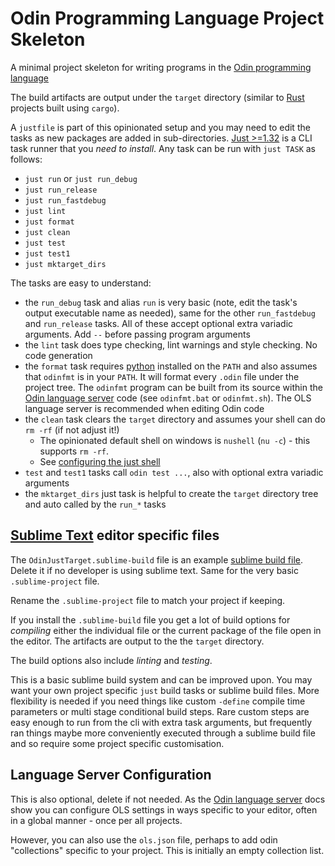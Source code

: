 # Odin Programming Language Project Skeleton

A minimal project skeleton for writing programs in the [Odin programming language](http://odin-lang.org/)

The build artifacts are output under the `target` directory (similar to [Rust](https://www.rust-lang.org/) projects
built using `cargo`).

A `justfile` is part of this opinionated setup and you may need to edit the tasks as new packages are added in
sub-directories. [Just >=1.32](https://just.systems/) is a CLI task runner that you *need to install*. Any task can be
run with `just TASK` as follows:

* `just run` or `just run_debug`
* `just run_release`
* `just run_fastdebug`
* `just lint`
* `just format`
* `just clean`
* `just test`
* `just test1`
* `just mktarget_dirs`

The tasks are easy to understand:

- the `run_debug` task and alias `run` is very basic (note, edit the task's output executable name as needed), same for
  the other `run_fastdebug` and `run_release` tasks. All of these accept optional extra variadic arguments. Add `--`
  before passing program arguments
- the `lint` task does type checking, lint warnings and style checking. No code generation
- the `format` task requires [python](https://www.python.org/) installed on the `PATH` and also assumes that `odinfmt`
  is in your `PATH`. It will format every `.odin` file under the project tree. The `odinfmt` program can be built from
  its source within the [Odin language server](https://github.com/DanielGavin/ols) code (see `odinfmt.bat` or
  `odinfmt.sh`). The OLS language server is recommended when editing Odin code
- the `clean` task clears the `target` directory and assumes your shell can do `rm -rf` (if not adjust it!)
	- The opinionated default shell on windows is `nushell` (`nu -c`) - this supports `rm -rf`.
	- See [configuring the just shell](https://just.systems/man/en/chapter_63.html?highlight=set%20shell#configuring-the-shell)
- `test` and `test1` tasks call `odin test ...`, also with optional extra variadic arguments
- the `mktarget_dirs` just task is helpful to create the `target` directory tree and auto called by the `run_*` tasks


## [Sublime Text](https://www.sublimetext.com/) editor specific files

The `OdinJustTarget.sublime-build` file is an example [sublime build file](https://www.sublimetext.com/docs/build_systems.html). Delete it if no developer is using sublime text.
Same for the very basic `.sublime-project` file.

Rename the `.sublime-project` file to match your project if keeping.

If you install the `.sublime-build` file you get a lot of build options for *compiling* either the individual file or
the current package of the file open in the editor. The artifacts are output to the the `target` directory.

The build options also include *linting* and *testing*.

This is a basic sublime build system and can be improved upon. You may want your own project specific `just` build
tasks or sublime build files. More flexibility is needed if you need things like custom `-define` compile time
parameters or multi stage conditional build steps. Rare custom steps are easy enough to run from the cli with extra
task arguments, but frequently ran things maybe more conveniently executed through a sublime build file and so require
some project specific customisation.


## Language Server Configuration

This is also optional, delete if not needed. As the [Odin language server](https://github.com/DanielGavin/ols) docs
show you can configure OLS settings in ways specific to your editor, often in a global manner - once per all projects.

However, you can also use the `ols.json` file, perhaps to add odin "collections" specific to your project.
This is initially an empty collection list.
